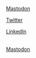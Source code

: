 [Mastodon](https://mastodon.social/@gavincompton)

[Twitter](https://twitter.com/gavincompton)

[LinkedIn](https://www.linkedin.com/in/gavincompton)

<br>
<a rel="me" href="https://mastodon.social/@gavincompton">Mastodon</a>
